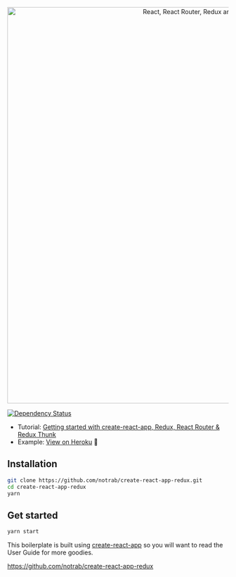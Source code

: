 <p align="center"><a href="https://medium.com/@notrab/getting-started-with-create-react-app-redux-react-router-redux-thunk-d6a19259f71f"><img src="https://i.imgur.com/PATsTx2.png" title="View tutorial" alt="React, React Router, Redux and Redux Thunk" width="900"></a></p>

[![Dependency Status](https://dependencyci.com/github/notrab/create-react-app-redux/badge)](https://dependencyci.com/github/notrab/create-react-app-redux)

* Tutorial: [Getting started with create-react-app, Redux, React Router & Redux Thunk](https://medium.com/@notrab/getting-started-with-create-react-app-redux-react-router-redux-thunk-d6a19259f71f)
* Example: [View on Heroku](https://cra-redux-router-thunk.herokuapp.com/) 🙌

## Installation

```bash
git clone https://github.com/notrab/create-react-app-redux.git
cd create-react-app-redux
yarn
```

## Get started

```bash
yarn start
```

This boilerplate is built using [create-react-app](https://github.com/facebookincubator/create-react-app) so you will want to read the User Guide for more goodies.

https://github.com/notrab/create-react-app-redux
